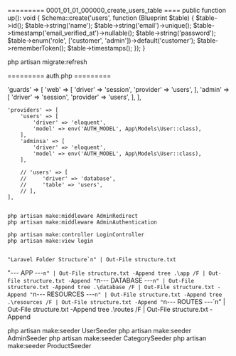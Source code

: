 ========= 0001_01_01_000000_create_users_table ====
public function up(): void
{
    Schema::create('users', function (Blueprint $table) {
        $table->id();
        $table->string('name');
        $table->string('email')->unique();
        $table->timestamp('email_verified_at')->nullable();
        $table->string('password');
        $table->enum('role', ['customer', 'admin'])->default('customer');
        $table->rememberToken();
        $table->timestamps();
    });
}

php artisan migrate:refresh 

========= auth.php  =========

  'guards' => [
        'web' => [
            'driver' => 'session',
            'provider' => 'users',
        ],
        'admin' => [
            'driver' => 'session',
            'provider' => 'users',
        ],
    ],

    'providers' => [
        'users' => [
            'driver' => 'eloquent',
            'model' => env('AUTH_MODEL', App\Models\User::class),
        ],
        'adminsa' => [
            'driver' => 'eloquent',
            'model' => env('AUTH_MODEL', App\Models\User::class),
        ],

        // 'users' => [
        //     'driver' => 'database',
        //     'table' => 'users',
        // ],
    ],


    php artisan make:middleware AdminRedirect
    php artisan make:middleware AdminAuthentication

    php artisan make:controller LoginController 
    php artisan make:view login 


    "Laravel Folder Structure`n" | Out-File structure.txt
"--- APP ---`n" | Out-File structure.txt -Append
tree .\app /F | Out-File structure.txt -Append
"`n--- DATABASE ---`n" | Out-File structure.txt -Append
tree .\database /F | Out-File structure.txt -Append
"`n--- RESOURCES ---`n" | Out-File structure.txt -Append
tree .\resources /F | Out-File structure.txt -Append
"`n--- ROUTES ---`n" | Out-File structure.txt -Append
tree .\routes /F | Out-File structure.txt -Append


php artisan make:seeder UserSeeder
php artisan make:seeder AdminSeeder
php artisan make:seeder CategorySeeder
php artisan make:seeder ProductSeeder
